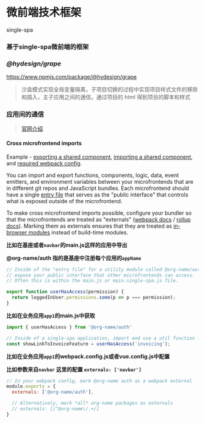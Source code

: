 # 微前端技术框架

single-spa

### 基于single-spa微前端的框架

### *@hydesign/grape*

https://www.npmjs.com/package/@hydesign/grape

> 沙盒模式实现全局变量隔离，子项目切换的过程中实现项目样式文件的移除和插入，主子应用之间的通信。通过项目的 html 得到项目的脚本和样式

### 应用间的通信

> [官网介绍](https://zh-hans.single-spa.js.org/docs/recommended-setup/#cross-microfrontend-imports)

#### Cross microfrontend imports

Example - [exporting a shared component](https://github.com/vue-microfrontends/styleguide/blob/af3eaa70bec7daa74635eb3ec76140fb647b0b14/src/vue-mf-styleguide.js#L5), [importing a shared component](https://github.com/vue-microfrontends/rate-dogs/blob/fe3196234b9cbd6d627199b03a96e7b5f0285c4b/src/components/rate-dogs.vue#L25), and [required webpack config](https://github.com/vue-microfrontends/rate-dogs/blob/97489e2acb1de44aca910ef5e3e0a9d2494200c7/vue.config.js#L14).

You can import and export functions, components, logic, data, event emitters, and environment variables between your microfrontends that are in different git repos and JavaScript bundles. Each microfrontend should have a single [entry file](https://webpack.js.org/concepts/entry-points/#root) that serves as the "public interface" that controls what is exposed outside of the microfrontend.

To make cross microfrontend imports possible, configure your bundler so that the microfrontends are treated as "externals" ([webpack docs](https://webpack.js.org/configuration/externals/#root) / [rollup docs](https://rollupjs.org/guide/en/#external)). Marking them as externals ensures that they are treated as [in-browser modules](https://zh-hans.single-spa.js.org/docs/recommended-setup/#in-browser-versus-build-time-modules) instead of build-time modules.

**比如在基座或者`navbar`的main.js这样的应用中导出**

**@org-name/auth 指的是基座中注册每个应用的`appName`**

```js
// Inside of the "entry file" for a utility module called @org-name/auth,
// expose your public interface that other microfrontends can access.
// Often this is within the main.js or main.single-spa.js file.

export function userHasAccess(permission) {
  return loggedInUser.permissions.some(p => p === permission);
}
```

**比如在业务应用`app1`的main.js中获取**

```js
import { userHasAccess } from '@org-name/auth'

// Inside of a single-spa application, import and use a util function from a different microfrontend
const showLinkToInvoiceFeature = userHasAccess('invoicing');
```

**比如在业务应用`app1`的webpack.config.js或者vue.config.js中配置**

**比如参数来自`navbar` 这里的配置 `externals: ['navbar']`**

```js
// In your webpack config, mark @org-name auth as a webpack external
module.exports = {
  externals: ['@org-name/auth'],

  // Alternatively, mark *all* org-name packages as externals
  // externals: [/^@org-name\/.+/]
}
```